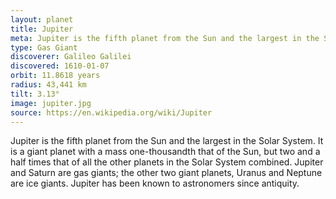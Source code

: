 ```yaml
---
layout: planet
title: Jupiter
meta: Jupiter is the fifth planet from the Sun and the largest in the Solar System. It is a giant planet with a mass one-thousandth that of the Sun, but two and a half times that of all the other planets in the Solar System combined. 
type: Gas Giant
discoverer: Galileo Galilei
discovered: 1610-01-07
orbit: 11.8618 years
radius: 43,441 km
tilt: 3.13°
image: jupiter.jpg
source: https://en.wikipedia.org/wiki/Jupiter
---
```


Jupiter is the fifth planet from the Sun and the largest in the Solar System. It is a giant planet with a mass one-thousandth that of the Sun, but two and a half times that of all the other planets in the Solar System combined. Jupiter and Saturn are gas giants; the other two giant planets, Uranus and Neptune are ice giants. Jupiter has been known to astronomers since antiquity.